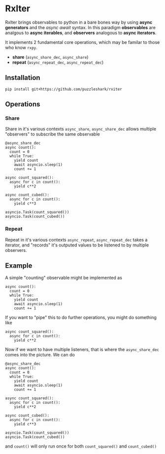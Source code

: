 # RxIter

RxIter brings observables to python in a bare bones way by using **async generators** and the *async* *await* syntax. In this paradigm **observables** are analgous to **async iterables**, and **observers** analogous to **async iterators**.


It implements 2 fundamental core operations, which may be familar to those who know `rxpy`.

* **share** (`async_share_dec`, `async_share`)
* **repeat** (`async_repeat_dec`, `async_repeat_dec`)

## Installation
```
pip install git+https://github.com/puzzleshark/rxiter
```

## Operations

### Share
Share in it's various contexts `async_share`, `async_share_dec` allows multiple "observers" to subscribe the same observable
```
@async_share_dec
async count():
  count = 0
  while True:
    yield count
    await asyncio.sleep(1)
    count += 1

async count_squared():
  async for c in count():
    yield c**2

async count_cubed():
  async for c in count():
    yield c**3

asyncio.Task(count_squared())
asyncio.Task(count_cubed())
```
### Repeat
Repeat in it's various contexts `async_repeat`, `async_repeat_dec` takes a iterator, and "records" it's outputed values to be listened to by multiple observers.

## Example

A simple "counting" observable might be implemented as

```
async count():
  count = 0
  while True:
    yield count
    await asyncio.sleep(1)
    count += 1
```

If you want to "pipe" this to do further operations, you might do something like

```
async count_squared():
  async for c in count():
    yield c**2
```

Now if we want to have multiple listeners, that is where the `async_share_dec` comes into the picture. We can do

```
@async_share_dec
async count():
  count = 0
  while True:
    yield count
    await asyncio.sleep(1)
    count += 1

async count_squared():
  async for c in count():
    yield c**2

async count_cubed():
  async for c in count():
    yield c**3

asyncio.Task(count_squared())
asyncio.Task(count_cubed())
```

and `count()` will only run once for both `count_squared()` and `count_cubed()`

